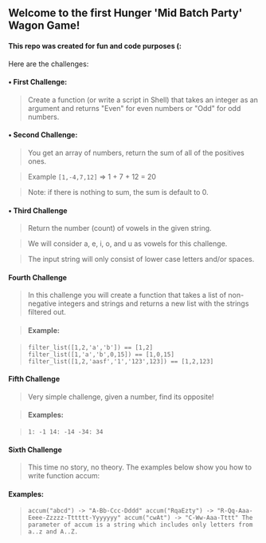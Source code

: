 ## Welcome to the first Hunger 'Mid Batch Party' Wagon Game!

#### This repo was created for fun and code purposes (:

Here are the challenges:

#### • First Challenge:
> Create a function (or write a script in Shell) that takes an integer as an argument and returns "Even" for even numbers or "Odd" for odd numbers.

#### • Second Challenge:
> You get an array of numbers, return the sum of all of the positives ones.

> Example `[1,-4,7,12]` => 1 + 7 + 12 = 20

> Note: if there is nothing to sum, the sum is default to 0.

#### • Third Challenge
> Return the number (count) of vowels in the given string.

> We will consider a, e, i, o, and u as vowels for this challenge.

> The input string will only consist of lower case letters and/or spaces.

#### Fourth Challenge
> In this challenge you will create a function that takes a list of non-negative integers and strings and returns a new list with the strings filtered out.

> #### Example: 

> `` filter_list([1,2,'a','b']) == [1,2]
filter_list([1,'a','b',0,15]) == [1,0,15]
filter_list([1,2,'aasf','1','123',123]) == [1,2,123] ``

#### Fifth Challenge
> Very simple challenge, given a number, find its opposite!

> #### Examples:

> ``1: -1
14: -14
-34: 34``

#### Sixth Challenge
> This time no story, no theory. The examples below show you how to write function accum:

#### Examples:
> ``accum("abcd") -> "A-Bb-Ccc-Dddd"
accum("RqaEzty") -> "R-Qq-Aaa-Eeee-Zzzzz-Tttttt-Yyyyyyy"
accum("cwAt") -> "C-Ww-Aaa-Tttt"
The parameter of accum is a string which includes only letters from a..z and A..Z.``
